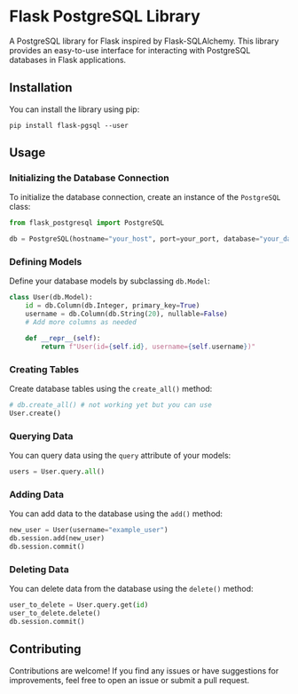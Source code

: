 # Flask PostgreSQL Library

A PostgreSQL library for Flask inspired by Flask-SQLAlchemy. This library provides an easy-to-use interface for interacting with PostgreSQL databases in Flask applications.

## Installation

You can install the library using pip:

```
pip install flask-pgsql --user
```

## Usage

### Initializing the Database Connection

To initialize the database connection, create an instance of the `PostgreSQL` class:

```python
from flask_postgresql import PostgreSQL

db = PostgreSQL(hostname="your_host", port=your_port, database="your_database", username="your_username", password="your_password")
```

### Defining Models

Define your database models by subclassing `db.Model`:

```python
class User(db.Model):
    id = db.Column(db.Integer, primary_key=True)
    username = db.Column(db.String(20), nullable=False)
    # Add more columns as needed

    def __repr__(self):
        return f"User(id={self.id}, username={self.username})"
```

### Creating Tables

Create database tables using the `create_all()` method:

```python
# db.create_all() # not working yet but you can use
User.create()
```

### Querying Data

You can query data using the `query` attribute of your models:

```python
users = User.query.all()
```

### Adding Data

You can add data to the database using the `add()` method:

```python
new_user = User(username="example_user")
db.session.add(new_user)
db.session.commit()
```

### Deleting Data

You can delete data from the database using the `delete()` method:

```python
user_to_delete = User.query.get(id)
user_to_delete.delete()
db.session.commit()
```

## Contributing

Contributions are welcome! If you find any issues or have suggestions for improvements, feel free to open an issue or submit a pull request.
